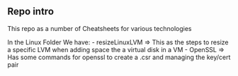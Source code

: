 ## Repo intro

This repo as a number of Cheatsheets for various technologies

In the Linux Folder We have:
    - resizeLinuxLVM => This as the steps to resize a specific LVM when adding space the a virtual disk in a VM
    - OpenSSL => Has some commands for openssl to create a .csr and managing the key/cert pair